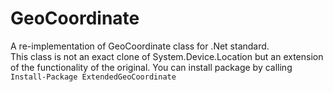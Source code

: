 # GeoCoordinate

A re-implementation of GeoCoordinate class for .Net standard.</br>
This class is not an exact clone of System.Device.Location but an extension of the functionality of the original.
You can install package by calling `Install-Package ExtendedGeoCoordinate`
